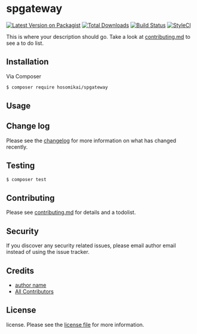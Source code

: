 # spgateway

[![Latest Version on Packagist][ico-version]][link-packagist]
[![Total Downloads][ico-downloads]][link-downloads]
[![Build Status][ico-travis]][link-travis]
[![StyleCI][ico-styleci]][link-styleci]

This is where your description should go. Take a look at [contributing.md](contributing.md) to see a to do list.

## Installation

Via Composer

``` bash
$ composer require hosomikai/spgateway
```

## Usage

## Change log

Please see the [changelog](changelog.md) for more information on what has changed recently.

## Testing

``` bash
$ composer test
```

## Contributing

Please see [contributing.md](contributing.md) for details and a todolist.

## Security

If you discover any security related issues, please email author email instead of using the issue tracker.

## Credits

- [author name][link-author]
- [All Contributors][link-contributors]

## License

license. Please see the [license file](license.md) for more information.

[ico-version]: https://img.shields.io/packagist/v/hosomikai/spgateway.svg?style=flat-square
[ico-downloads]: https://img.shields.io/packagist/dt/hosomikai/spgateway.svg?style=flat-square
[ico-travis]: https://img.shields.io/travis/hosomikai/spgateway/master.svg?style=flat-square
[ico-styleci]: https://styleci.io/repos/12345678/shield

[link-packagist]: https://packagist.org/packages/hosomikai/spgateway
[link-downloads]: https://packagist.org/packages/hosomikai/spgateway
[link-travis]: https://travis-ci.org/hosomikai/spgateway
[link-styleci]: https://styleci.io/repos/12345678
[link-author]: https://github.com/hosomikai
[link-contributors]: ../../contributors
